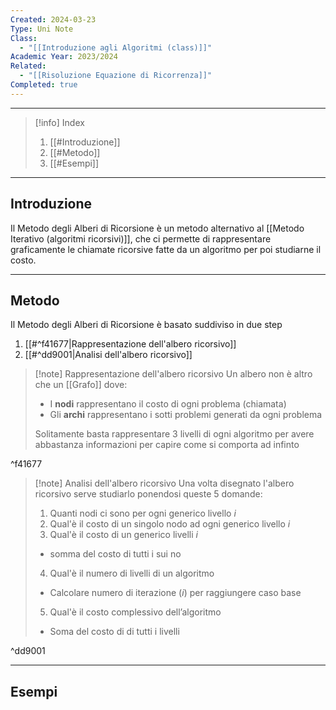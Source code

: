 ```yaml
---
Created: 2024-03-23
Type: Uni Note
Class:
  - "[[Introduzione agli Algoritmi (class)]]"
Academic Year: 2023/2024
Related:
  - "[[Risoluzione Equazione di Ricorrenza]]"
Completed: true
---
```

---

>[!info] Index
>1. [[#Introduzione]]
>2. [[#Metodo]]
>3. [[#Esempi]]

---
## Introduzione

Il Metodo degli Alberi di Ricorsione è un metodo alternativo al [[Metodo Iterativo (algoritmi ricorsivi)]], che ci permette di rappresentare graficamente le chiamate ricorsive fatte da un algoritmo per poi studiarne il costo.

---
## Metodo 

Il Metodo degli Alberi di Ricorsione è basato suddiviso in due step
1. [[#^f41677|Rappresentazione dell'albero ricorsivo]]
2. [[#^dd9001|Analisi dell'albero ricorsivo]]

>[!note] Rappresentazione dell'albero ricorsivo
>Un albero non è altro che un [[Grafo]] dove:
>- I **nodi** rappresentano il costo di ogni problema (chiamata)
>- Gli **archi** rappresentano i sotti problemi generati da ogni problema
>
>Solitamente basta rappresentare 3 livelli di ogni algoritmo per avere abbastanza informazioni per capire come si comporta ad infinto

^f41677

>[!note] Analisi dell'albero ricorsivo
>Una volta disegnato l'albero ricorsivo serve studiarlo ponendosi queste 5 domande:
>
>1. Quanti nodi ci sono per ogni generico livello $i$
>2. Qual'è il costo di un singolo nodo ad ogni generico livello $i$
>3. Qual'è il costo di un generico livelli $i$ 
>	- somma del costo di tutti i sui no
>4. Qual'è il numero di livelli di un algoritmo
>	- Calcolare numero di iterazione ($i$) per raggiungere caso base
>5. Qual'è il costo complessivo dell’algoritmo
>	- Soma del costo di di tutti i livelli

^dd9001

---
## Esempi